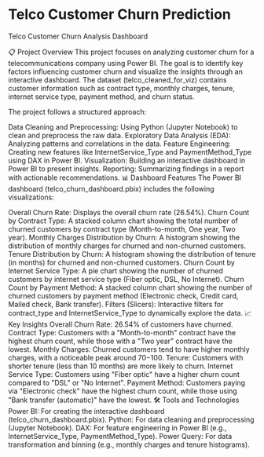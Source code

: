 # Telco Customer Churn Prediction
 
Telco Customer Churn Analysis Dashboard


📋 Project Overview
This project focuses on analyzing customer churn for a telecommunications company using Power BI. The goal is to identify key factors influencing customer churn and visualize the insights through an interactive dashboard. The dataset (telco_cleaned_for_viz) contains customer information such as contract type, monthly charges, tenure, internet service type, payment method, and churn status.

The project follows a structured approach:

Data Cleaning and Preprocessing: Using Python (Jupyter Notebook) to clean and preprocess the raw data.
Exploratory Data Analysis (EDA): Analyzing patterns and correlations in the data.
Feature Engineering: Creating new features like InternetService_Type and PaymentMethod_Type using DAX in Power BI.
Visualization: Building an interactive dashboard in Power BI to present insights.
Reporting: Summarizing findings in a report with actionable recommendations.
📊 Dashboard Features
The Power BI dashboard (telco_churn_dashboard.pbix) includes the following visualizations:

Overall Churn Rate: Displays the overall churn rate (26.54%).
Churn Count by Contract Type: A stacked column chart showing the total number of churned customers by contract type (Month-to-month, One year, Two year).
Monthly Charges Distribution by Churn: A histogram showing the distribution of monthly charges for churned and non-churned customers.
Tenure Distribution by Churn: A histogram showing the distribution of tenure (in months) for churned and non-churned customers.
Churn Count by Internet Service Type: A pie chart showing the number of churned customers by internet service type (Fiber optic, DSL, No Internet).
Churn Count by Payment Method: A stacked column chart showing the number of churned customers by payment method (Electronic check, Credit card, Mailed check, Bank transfer).
Filters (Slicers): Interactive filters for contract_type and InternetService_Type to dynamically explore the data.
📈 Key Insights
Overall Churn Rate: 26.54% of customers have churned.
Contract Type: Customers with a "Month-to-month" contract have the highest churn count, while those with a "Two year" contract have the lowest.
Monthly Charges: Churned customers tend to have higher monthly charges, with a noticeable peak around $70-$100.
Tenure: Customers with shorter tenure (less than 10 months) are more likely to churn.
Internet Service Type: Customers using "Fiber optic" have a higher churn count compared to "DSL" or "No Internet".
Payment Method: Customers paying via "Electronic check" have the highest churn count, while those using "Bank transfer (automatic)" have the lowest.
🛠️ Tools and Technologies
Power BI: For creating the interactive dashboard (telco_churn_dashboard.pbix).
Python: For data cleaning and preprocessing (Jupyter Notebook).
DAX: For feature engineering in Power BI (e.g., InternetService_Type, PaymentMethod_Type).
Power Query: For data transformation and binning (e.g., monthly charges and tenure histograms).
